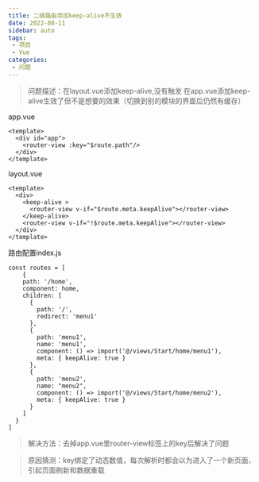 ```yaml
---
title: 二级路由添加keep-alive不生效
date: 2022-08-11
sidebar: auto
tags:
 - 项目 
 - Vue
categories:
 - 问题
---
```

> 问题描述：在layout.vue添加keep-alive,没有触发
在app.vue添加keep-alive生效了但不是想要的效果（切换到别的模块的界面后仍然有缓存）

app.vue
```
<template>
  <div id="app">
    <router-view :key="$route.path"/>
  </div>
</template>
```

layout.vue
```
<template>
  <div>
    <keep-alive >
      <router-view v-if="$route.meta.keepAlive"></router-view>
    </keep-alive>
    <router-view v-if="!$route.meta.keepAlive"></router-view>
  </div>
</template>
```
路由配置index.js
```
const routes = [
    {
    path: '/home',
    component: home,
    children: [
      {
        path: '/',
        redirect: 'menu1'
      },
      {
        path: 'menu1',
        name: 'menu1',
        component: () => import('@/views/Start/home/menu1'),
        meta: { keepAlive: true } 
      },
      {
        path: 'menu2',
        name: "menu2",
        component: () => import('@/views/Start/home/menu2'),
        meta: { keepAlive: true }
      }
    ]
  }
]
```


> 解决方法：去掉app.vue里router-view标签上的key后解决了问题

> 原因猜测：key绑定了动态数值，每次解析时都会以为进入了一个新页面，引起页面刷新和数据重载

